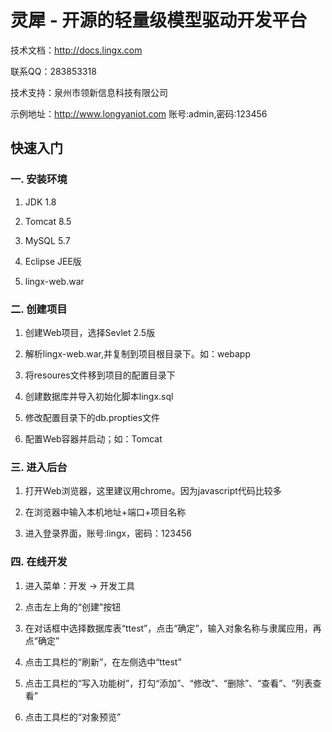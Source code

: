 # 灵犀 - 开源的轻量级模型驱动开发平台

技术文档：http://docs.lingx.com

联系QQ：283853318

技术支持：泉州市领新信息科技有限公司

示例地址：http://www.longyaniot.com
账号:admin,密码:123456

## 快速入门
### 一. 安装环境
1. JDK 1.8

2. Tomcat 8.5

3. MySQL 5.7

4. Eclipse JEE版

5. lingx-web.war

### 二. 创建项目
1. 创建Web项目，选择Sevlet 2.5版

2. 解析lingx-web.war,并复制到项目根目录下。如：webapp

3. 将resoures文件移到项目的配置目录下

4. 创建数据库并导入初始化脚本lingx.sql

5. 修改配置目录下的db.propties文件

6. 配置Web容器并启动；如：Tomcat

### 三. 进入后台

1. 打开Web浏览器，这里建议用chrome。因为javascript代码比较多

2. 在浏览器中输入本机地址+端口+项目名称

3. 进入登录界面，账号:lingx，密码：123456

### 四. 在线开发
1. 进入菜单：开发 -> 开发工具

2. 点击左上角的“创建”按钮

3. 在对话框中选择数据库表“ttest”，点击“确定”，输入对象名称与隶属应用，再点“确定”

4. 点击工具栏的“刷新”，在左侧选中“ttest”

5. 点击工具栏的“写入功能树”，打勾“添加”、“修改”、“删除”、“查看”、“列表查看”

6. 点击工具栏的“对象预览”
